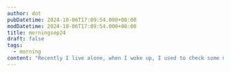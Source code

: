 ```yaml
---
author: dot
pubDatetime: 2024-10-06T17:09:54.000+08:00
modDatetime: 2024-10-06T17:09:54.000+08:00
title: morningsep24
draft: false
tags:
  - morning
content: "Recently I live alone, when I woke up, I used to check some msg of mail or whatever other stuff related to job, when I got no feedback, always felt void, then chose to read some shit social media to make me 'happy', but TBH, it just made everything worse, like I need to spend more than 1 hour to get up, what it means is this will waste my precious morning time that could change something, and those social shits just meaningless which led to meaningless emotion. In the long term, this will even decrease my ability of cognitive and truly feelings aka awareness of objective things. As a human-being, I need to take care of my self and surroundings(similar to self-responsibility, caused cognitive-action gap aka a bug in brain, sometimes even felt guilty of this process, I knew it, but I can't do it rightly) to make a nice environment to grow up my mindset, ok...that's all. I will do something now..I will try to control this, caused life is too short, and I need to explore and extend it, don't wanna let those shit to waste my time and life. And there will be another nice day?"
---
```

